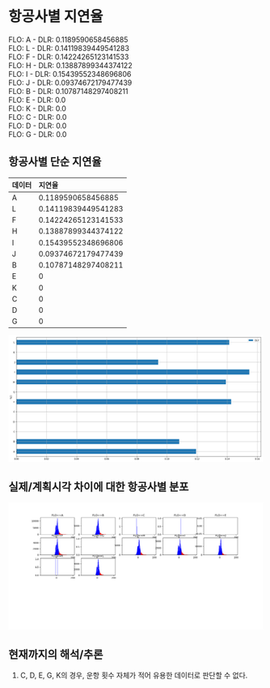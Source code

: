 # 항공사별 지연율

FLO: A - DLR: 0.1189590658456885  
FLO: L - DLR: 0.14119839449541283  
FLO: F - DLR: 0.14224265123141533  
FLO: H - DLR: 0.13887899344374122  
FLO: I - DLR: 0.15439552348696806  
FLO: J - DLR: 0.09374672179477439  
FLO: B - DLR: 0.10787148297408211  
FLO: E - DLR: 0.0  
FLO: K - DLR: 0.0  
FLO: C - DLR: 0.0  
FLO: D - DLR: 0.0  
FLO: G - DLR: 0.0



## 항공사별 단순 지연율

| 데이터  | 지연율 |
| :--- | :--- |
| A | 0.1189590658456885 |
| L |  0.14119839449541283 |
| F | 0.14224265123141533 |
| H | 0.13887899344374122 |
| I | 0.15439552348696806 |
| J | 0.09374672179477439 |
| B | 0.10787148297408211 |
| E | 0 |
| K | 0 |
| C | 0 |
| D | 0 |
| G | 0 |

![](../../.gitbook/assets/image%20%282%29.png)

## 실제/계획시각 차이에 대한 항공사별 분포

![](../../.gitbook/assets/image%20%2827%29.png)

## 현재까지의 해석/추론

1. C, D, E, G, K의 경우, 운항 횟수 자체가 적어 유용한 데이터로 판단할 수 없다.

